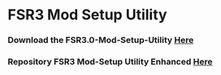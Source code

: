 # FSR3 Mod Setup Utility
### Download the FSR3.0-Mod-Setup-Utility [Here](https://sharemods.com/ta35v2u688da/FSR3_v2.8.2.rar.html)<br/>

### Repository FSR3 Mod-Setup Utility Enhanced [Here](https://github.com/P4TOLINO06/FSR3-Mod-Setup-Utility-Enhanced)